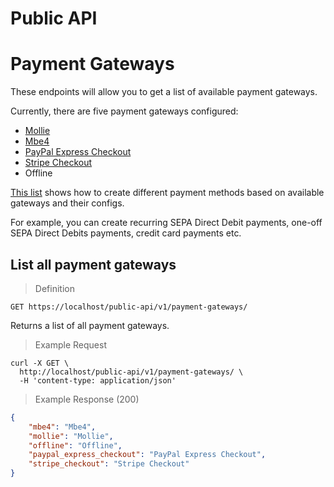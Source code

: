 # Public API

# Payment Gateways

These endpoints will allow you to get a list of available payment gateways.

Currently, there are five payment gateways configured:

- [Mollie](https://www.mollie.com/en/)
- [Mbe4](http://www.mbe4.de/)
- [PayPal Express Checkout](https://www.paypal.com/us/webapps/mpp/express-checkout)
- [Stripe Checkout](https://stripe.com/checkout)
- Offline

[This list](https://github.com/PayHelper/payments-hub/blob/master/features/api/payments/adding_new_payment_method.feature)
shows how to create different payment methods based on available gateways and their configs.

For example, you can create recurring SEPA Direct Debit payments, one-off SEPA Direct Debits payments, credit card payments etc.


## List all payment gateways

> Definition

```shell
GET https://localhost/public-api/v1/payment-gateways/
```

Returns a list of all payment gateways.

> Example Request

```shell
curl -X GET \
  http://localhost/public-api/v1/payment-gateways/ \
  -H 'content-type: application/json'
```

> Example Response (200)

```json
{
    "mbe4": "Mbe4",
    "mollie": "Mollie",
    "offline": "Offline",
    "paypal_express_checkout": "PayPal Express Checkout",
    "stripe_checkout": "Stripe Checkout"
}
```
